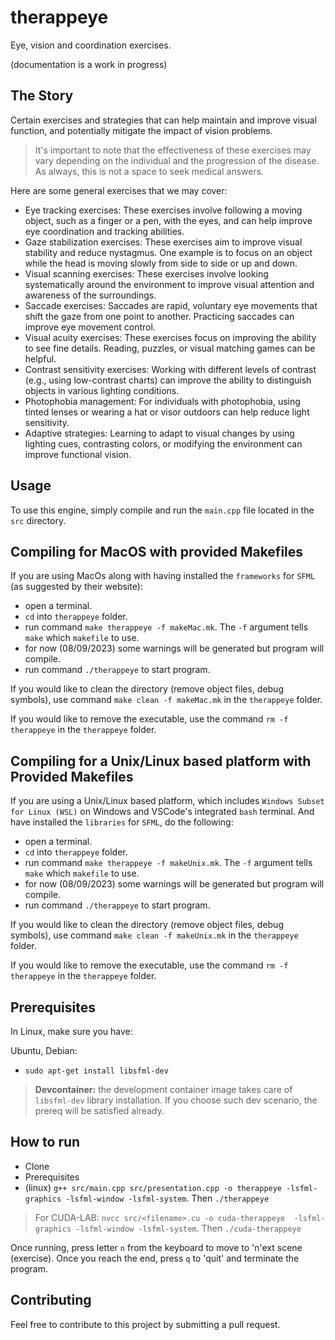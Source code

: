 # therappeye

Eye, vision and coordination exercises.

(documentation is a work in progress)

## The Story

Certain exercises and strategies that can help maintain and improve visual function, and potentially mitigate the impact of vision problems.

> It's important to note that the effectiveness of these exercises may vary depending on the individual and the progression of the disease. As always, this is not a space to seek medical answers.

Here are some general exercises that we may cover:

* Eye tracking exercises: These exercises involve following a moving object, such as a finger or a pen, with the eyes, and can help improve eye coordination and tracking abilities.
* Gaze stabilization exercises: These exercises aim to improve visual stability and reduce nystagmus. One example is to focus on an object while the head is moving slowly from side to side or up and down.
* Visual scanning exercises: These exercises involve looking systematically around the environment to improve visual attention and awareness of the surroundings.
* Saccade exercises: Saccades are rapid, voluntary eye movements that shift the gaze from one point to another. Practicing saccades can improve eye movement control.
* Visual acuity exercises: These exercises focus on improving the ability to see fine details. Reading, puzzles, or visual matching games can be helpful.
* Contrast sensitivity exercises: Working with different levels of contrast (e.g., using low-contrast charts) can improve the ability to distinguish objects in various lighting conditions.
* Photophobia management: For individuals with photophobia, using tinted lenses or wearing a hat or visor outdoors can help reduce light sensitivity.
* Adaptive strategies: Learning to adapt to visual changes by using lighting cues, contrasting colors, or modifying the environment can improve functional vision.

## Usage

To use this engine, simply compile and run the `main.cpp` file located in the `src` directory.

## Compiling for MacOS with provided Makefiles

If you are using MacOs along with having installed the `frameworks` for `SFML` (as suggested by their website):

* open a terminal.
* `cd` into `therappeye` folder.
* run command `make therappeye -f makeMac.mk`. The `-f` argument tells `make` which `makefile` to use.
* for now (08/09/2023) some warnings will be generated but program will compile.
* run command `./therappeye` to start program.

If you would like to clean the directory (remove object files, debug symbols), use command `make clean -f makeMac.mk` in the `therappeye` folder.

If you would like to remove the executable, use the command `rm -f therappeye` in the `therappeye` folder.

## Compiling for a Unix/Linux based platform with Provided Makefiles

If you are using a Unix/Linux based platform, which includes `Windows Subset for Linux (WSL)` on Windows and VSCode's integrated `bash` terminal. And have installed the `libraries` for `SFML`, do the following:

* open a terminal.
* `cd` into `therappeye` folder.
* run command `make therappeye -f makeUnix.mk`. The `-f` argument tells `make` which `makefile` to use.
* for now (08/09/2023) some warnings will be generated but program will compile.
* run command `./therappeye` to start program.

If you would like to clean the directory (remove object files, debug symbols), use command `make clean -f makeUnix.mk` in the `therappeye` folder.

If you would like to remove the executable, use the command `rm -f therappeye` in the `therappeye` folder.

## Prerequisites

In Linux, make sure you have:

Ubuntu, Debian:

* `sudo apt-get install libsfml-dev`

> **Devcontainer:** the development container image takes care of `libsfml-dev` library installation. If you choose such dev scenario, the prereq will be satisfied already.

## How to run

* Clone
* Prerequisites
* (linux) `g++ src/main.cpp src/presentation.cpp -o therappeye -lsfml-graphics -lsfml-window -lsfml-system`. Then `./therappeye`

> For CUDA-LAB: `nvcc src/<filename>.cu -o cuda-therappeye  -lsfml-graphics -lsfml-window -lsfml-system`. Then `./cuda-therappeye`

Once running, press letter `n` from the keyboard to move to 'n'ext scene (exercise). Once you reach the end, press `q`  to 'quit' and terminate the program.

## Contributing

Feel free to contribute to this project by submitting a pull request.
